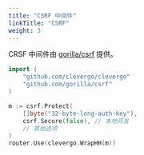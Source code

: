 ```yaml
---
title: "CSRF 中间件"
linkTitle: "CSRF"
weight: 3
---
```


CRSF 中间件由 [gorilla/csrf](https://github.com/gorilla/csrf) 提供。

```go
import (
    "github.com/clevergo/clevergo"
    "github.com/gorilla/csrf"
)
```

```go
m := csrf.Protect(
    []byte("32-byte-long-auth-key"),
    csrf.Secure(false), // 本地开发
    // 其他选项
)
router.Use(clevergo.WrapHH(m))
```
